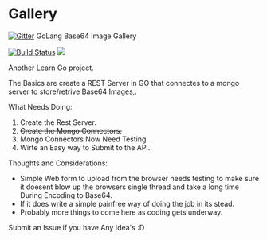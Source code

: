 # Gallery

[![Gitter](https://badges.gitter.im/Join%20Chat.svg)](https://gitter.im/setkeh/Gallery?utm_source=badge&utm_medium=badge&utm_campaign=pr-badge&utm_content=badge)
GoLang Base64 Image Gallery

[![Build Status](https://drone.io/github.com/setkeh/Gallery/status.png)](https://drone.io/github.com/setkeh/Gallery/latest)
<img src="http://img.shields.io/gratipay/setkeh.svg">

Another Learn Go project.

The Basics are create a REST Server in GO that connectes to a mongo server to store/retrive Base64 Images,.

What Needs Doing:
  1. Create the Rest Server.
  2. ~~Create the Mongo Connectors.~~ 
  3. Mongo Connectors Now Need Testing.
  4. Wirte an Easy way to Submit to the API.

Thoughts and Considerations:
  * Simple Web form to upload from the browser needs testing to make sure it doesent blow up the browsers single thread and take a long time During Encoding to Base64.
  * If it does write a simple painfree way of doing the job in its stead.
  * Probably more things to come here as coding gets underway.

Submit an Issue if you have Any Idea's :D
